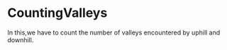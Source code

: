 # CountingValleys
In this,we have to count the number of valleys encountered by uphill and downhill.
